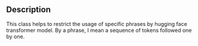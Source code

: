 ## Description

This class helps to restrict the usage of specific phrases by hugging face transformer model. By a phrase, I mean a sequence of tokens followed one by one.
